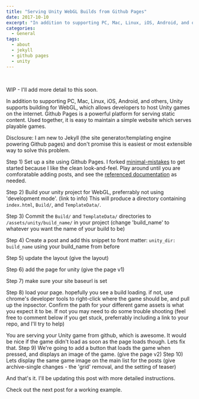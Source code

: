 ```yaml
---
title: "Serving Unity WebGL Builds from Github Pages"
date: 2017-10-10
excerpt: "In addition to supporting PC, Mac, Linux, iOS, Android, and others, Unity supports building for WebGL, which allows developers to host Unity games on the internet.  Github Pages is a powerful platform for serving static content.  Used together, it is easy to maintain a simple website which serves playable games."
categories:
  - General
tags:
  - about
  - jekyll
  - github pages
  - unity
---
```


<img src="(https://unity3d.com/profiles/unity3d/themes/unity/images/company/brand/logos/primary/unity-master-black.svg" alt="" />
<img src="(https://assets-cdn.github.com/images/modules/logos_page/Octocat.png" alt="" />
<img src="(https://jekyllrb.com/img/logo-2x.png" alt="" />

WIP - I'll add more detail to this soon.


In addition to supporting PC, Mac, Linux, iOS, Android, and others, Unity supports building for WebGL, which allows developers to host Unity games on the internet.  Github Pages is a powerful platform for serving static content.  Used together, it is easy to maintain a simple website which serves playable games.

Disclosure: I am new to Jekyll (the site generator/templating engine powering Github pages) and don't promise this is easiest or most extensible way to solve this problem.

Step 1) Set up a site using Github Pages.  I forked [minimal-mistakes](https://github.com/mmistakes/minimal-mistakes) to get started because I like the clean look-and-feel.  Play around until you are comforatable adding posts, and see the [referenced documentation](https://mmistakes.github.io/minimal-mistakes/docs/quick-start-guide/) as needed.

Step 2) Build your unity project for WebGL, preferrably not using 'development mode'.  (link to info) This will produce a directory containing `index.html`, `Build/`, and `TemplateData/`.

Step 3) Commit the `Build/` and `TemplateData/` directories to `/assets/unity/build_name/` in your project (change 'build_name' to whatever you want the name of your build to be)

Step 4) Create a post and add this snippet to front matter:  `unity_dir: build_name` using your build_name from before

Step 5) update the layout (give the layout)

Step 6) add the page for unity (give the page v1)

Step 7) make sure your site baseurl is set

Step 8) load your page.  hopefully you see a build loading.  if not, use chrome's developer tools to right-click where the game should be, and pull up the inpsector.  Confirm the path for your different game assets is what you expect it to be.  If not you may need to do some trouble shooting (feel free to comment below if you get stuck, preferrably including a link to your repo, and I'll try to help)

You are serving your Unity game from github, which is awesome.  It would be nice if the game didn't load as soon as the page loads though.  Lets fix that.
Step 9) We're going to add a button that loads the game when pressed, and displays an image of the game. (give the page v2)
Step 10) Lets display the same game image on the main list for the posts (give archive-single changes - the 'grid' removal, and the setting of teaser)

And that's it.
I'll be updating this post with more detailed instructions.

Check out the next post for a working example.
